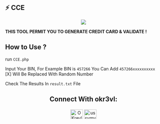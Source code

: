 ## :zap: CCE

<p align="center"><img src="https://i.im.ge/2021/09/16/T6XiYz.png"/></p>

**THIS TOOL PERMIT YOU TO GENERATE CREDIT CARD &amp; VALIDATE !**

## How to Use ?
run ```CCE.php```

Input Your BIN, For Example BIN is ```457266``` You Can Add ```457266xxxxxxxxxx``` [X] Will Be Replaced With Random Number

Check The Results In ```result.txt``` File

## <p align="center"> Connect With okr3vl: </p>

<p align="center">
<a href="https://twitter.com/okr3vl" target="blank"><img align="center" src="https://cdn.jsdelivr.net/npm/simple-icons@3.0.1/icons/twitter.svg" alt="OKrevl" height="30" width="40" /></a>
<a href="https://instagram.com/ussvmv_krevl" target="blank"><img align="center" src="https://cdn.jsdelivr.net/npm/simple-icons@3.0.1/icons/instagram.svg" alt="ussvmv_krevl" height="30" width="40" /></a>
</p>

